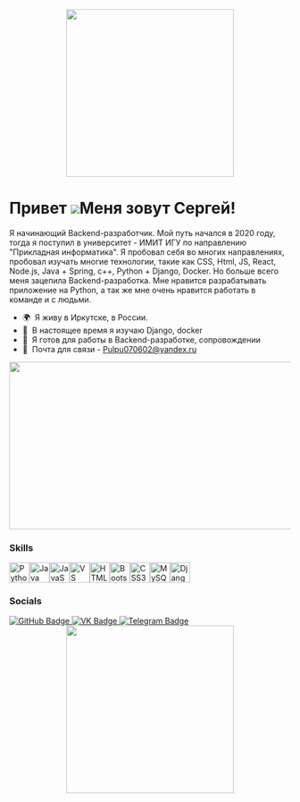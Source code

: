 <div id="header" align="center">
  <img src="https://media.giphy.com/media/v1.Y2lkPTc5MGI3NjExZWhvNm90d2dmM2JudDFlbjQxYnRiMTAxY3N0djZ3eHg0dnFmNWVoNiZlcD12MV9pbnRlcm5hbF9naWZfYnlfaWQmY3Q9Zw/LgoXiq4RwRydNOQUzl/giphy.gif" width="300"/>
</div>



Привет ![](https://user-images.githubusercontent.com/18350557/176309783-0785949b-9127-417c-8b55-ab5a4333674e.gif)Меня зовут Сергей!
===============================================================================================================================

Я начинающий Backend-разработчик. Мой путь начался в 2020 году, тогда я поступил в университет - ИМИТ ИГУ по направлению "Прикладная информатика". Я пробовал себя во многих направлениях, пробовал изучать многие технологии, такие как CSS, Html, JS, React, Node.js, Java + Spring, c++, Python + Django, Docker. Но больше всего меня зацепила Backend-разработка. Мне нравится разрабатывать приложение на Python, а так же мне очень нравится работать в команде и с людьми.

* 🌍  Я живу в Иркутске, в России.
* 🧠  В настоящее время я изучаю Django, docker
* 🤝  Я готов для работы в Backend-разработке, сопровождении
* 📧  Почта для связи - Pulpu070602@yandex.ru


<div align="center">
  <img src="https://media.giphy.com/media/dWesBcTLavkZuG35MI/giphy.gif" width="600" height="300"/>
</div>

### Skills


<p align="left">
<a href="https://www.python.org/" target="_blank" rel="noreferrer"><img src="https://raw.githubusercontent.com/danielcranney/readme-generator/main/public/icons/skills/python-colored.svg" width="36" height="36" alt="Python" /></a><a href="https://www.oracle.com/java/" target="_blank" rel="noreferrer"><img src="https://raw.githubusercontent.com/danielcranney/readme-generator/main/public/icons/skills/java-colored.svg" width="36" height="36" alt="Java" /></a><a href="https://developer.mozilla.org/en-US/docs/Web/JavaScript" target="_blank" rel="noreferrer"><img src="https://raw.githubusercontent.com/danielcranney/readme-generator/main/public/icons/skills/javascript-colored.svg" width="36" height="36" alt="JavaScript" /></a><a href="https://code.visualstudio.com/" target="_blank" rel="noreferrer"><img src="https://raw.githubusercontent.com/danielcranney/readme-generator/main/public/icons/skills/visualstudiocode.svg" width="36" height="36" alt="VS Code" /></a><a href="https://developer.mozilla.org/en-US/docs/Glossary/HTML5" target="_blank" rel="noreferrer"><img src="https://raw.githubusercontent.com/danielcranney/readme-generator/main/public/icons/skills/html5-colored.svg" width="36" height="36" alt="HTML5" /></a><a href="https://getbootstrap.com/" target="_blank" rel="noreferrer"><img src="https://raw.githubusercontent.com/danielcranney/readme-generator/main/public/icons/skills/bootstrap-colored.svg" width="36" height="36" alt="Bootstrap" /></a><a href="https://www.w3.org/TR/CSS/#css" target="_blank" rel="noreferrer"><img src="https://raw.githubusercontent.com/danielcranney/readme-generator/main/public/icons/skills/css3-colored.svg" width="36" height="36" alt="CSS3" /></a><a href="https://www.mysql.com/" target="_blank" rel="noreferrer"><img src="https://raw.githubusercontent.com/danielcranney/readme-generator/main/public/icons/skills/mysql-colored.svg" width="36" height="36" alt="MySQL" /></a><a href="https://www.djangoproject.com/" target="_blank" rel="noreferrer"><img src="https://raw.githubusercontent.com/danielcranney/readme-generator/main/public/icons/skills/django-colored.svg" width="36" height="36" alt="Django" /></a>
</p>



### Socials

<div id="badges">
  <a href="https://github.com/Waqsol">
    <img src="https://img.shields.io/badge/GitHub-black?style=for-the-badge&logo=GitHub&logoColor=white" alt="GitHub Badge"/>
  </a>
  <a href="https://vk.com/sharonov1">
    <img src="https://img.shields.io/badge/VK-blue?style=for-the-badge&logo=VK&logoColor=white" alt="VK Badge"/>
  </a>
  <a href="https://t.me/Waqsol">
    <img src="https://img.shields.io/badge/Telegram-blue?style=for-the-badge&logo=Telegram&logoColor=white" alt="Telegram Badge"/>
  </a>
</div>

<div id="header" align="center">
  <img src="https://media.giphy.com/media/v1.Y2lkPTc5MGI3NjExdTBncDI3Z2cybGZmczU4MDI3cmJpMnc0N3gwenFvbzNlaXgxODg0NiZlcD12MV9pbnRlcm5hbF9naWZfYnlfaWQmY3Q9Zw/1Q6K09gcxYWcUxxraT/giphy.gif" width="300"/>
</div>
